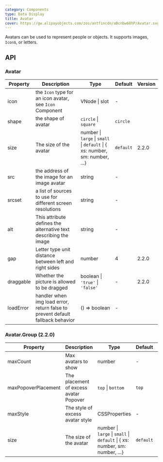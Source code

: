 ```yaml
---
category: Components
type: Data Display
title: Avatar
cover: https://gw.alipayobjects.com/zos/antfincdn/aBcnbw68hP/Avatar.svg
---
```


Avatars can be used to represent people or objects. It supports images, `Icon`s, or letters.

## API

### Avatar

| Property | Description | Type | Default | Version |
| --- | --- | --- | --- | --- |
| icon | the `Icon` type for an icon avatar, see `Icon` Component | VNode \| slot | - |
| shape | the shape of avatar | `circle` \| `square` | `circle` |
| size | The size of the avatar | number \| `large` \| `small` \| `default` \| { xs: number, sm: number, ...} | `default` | 2.2.0 |
| src | the address of the image for an image avatar | string | - |
| srcset | a list of sources to use for different screen resolutions | string | - |
| alt | This attribute defines the alternative text describing the image | string | - |
| gap | Letter type unit distance between left and right sides | number | 4 | 2.2.0 |
| draggable | Whether the picture is allowed to be dragged | boolean \| `'true'` \| `'false'` | - | 2.2.0 |
| loadError | handler when img load error, return false to prevent default fallback behavior | () => boolean | - |

### Avatar.Group (2.2.0)

| Property | Description | Type | Default | Version |
| --- | --- | --- | --- | --- |
| maxCount | Max avatars to show | number | - |  |
| maxPopoverPlacement | The placement of excess avatar Popover | `top` \| `bottom` | `top` |  |
| maxStyle | The style of excess avatar style | CSSProperties | - |  |
| size | The size of the avatar | number \| `large` \| `small` \| `default` \| { xs: number, sm: number, ...} | `default` |  |
